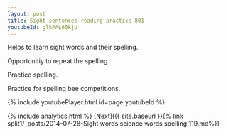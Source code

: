 ```yaml
---
layout: post
title: Sight sentences reading practice 801
youtubeId: glkPAL65kjU
---
```

 
 
Helps to learn sight words and their spelling.

Opportunitiy to repeat the spelling. 

Practice spelling. 
 
Practice for spelling bee competitions. 
 
{% include youtubePlayer.html id=page.youtubeId %}
 
 
{% include analytics.html %} 
[Next]({{ site.baseurl }}{% link  split1/_posts/2014-07-28-Sight words science words spelling 119.md%})
 
